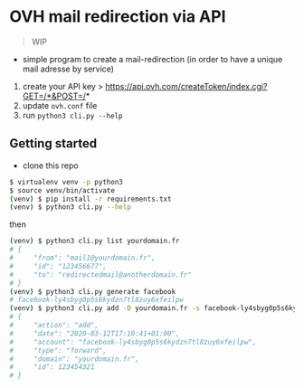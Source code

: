 # OVH mail redirection via API

> WIP

- simple program to create a mail-redirection (in order to have a unique mail adresse by service)

1. create your API key > https://api.ovh.com/createToken/index.cgi?GET=/*&POST=/*
2. update `ovh.conf` file
3. run `python3 cli.py --help`

## Getting started

- clone this repo

```bash
$ virtualenv venv -p python3
$ source venv/bin/activate
(venv) $ pip install -r requirements.txt
(venv) $ python3 cli.py --help
```

then

```bash
(venv) $ python3 cli.py list yourdomain.fr
# {
#     "from": "mail1@yourdomain.fr",
#     "id": "123456677",
#     "to": "redirectedmail@anotherdomain.fr"
# }
(venv) $ python3 cli.py generate facebook
# facebook-ly4sbyg0p5s6kydzn7tl8zuy6xfeilpw
(venv) $ python3 cli.py add -D yourdomain.fr -s facebook-ly4sbyg0p5s6kydzn7tl8zuy6xfeilpw@yourdomain.fr -d redirect@anotherdomain.fr
# {
#     "action": "add",
#     "date": "2020-03-12T17:10:41+01:00",
#     "account": "facebook-ly4sbyg0p5s6kydzn7tl8zuy6xfeilpw",
#     "type": "forward",
#     "domain": "yourdomain.fr",
#     "id": 123454321
# }
```
